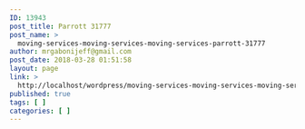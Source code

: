 ```yaml
---
ID: 13943
post_title: Parrott 31777
post_name: >
  moving-services-moving-services-moving-services-parrott-31777
author: mrgabonijeff@gmail.com
post_date: 2018-03-28 01:51:58
layout: page
link: >
  http://localhost/wordpress/moving-services-moving-services-moving-services-parrott-31777/
published: true
tags: [ ]
categories: [ ]
---
```

